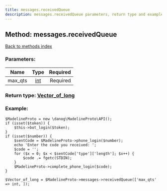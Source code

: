 ```yaml
---
title: messages.receivedQueue
description: messages.receivedQueue parameters, return type and example
---
```

## Method: messages.receivedQueue  
[Back to methods index](index.md)


### Parameters:

| Name     |    Type       | Required |
|----------|:-------------:|---------:|
|max\_qts|[int](../types/int.md) | Required|


### Return type: [Vector\_of\_long](../types/long.md)

### Example:


```
$MadelineProto = new \danog\MadelineProto\API();
if (isset($token)) {
    $this->bot_login($token);
}
if (isset($number)) {
    $sentCode = $MadelineProto->phone_login($number);
    echo 'Enter the code you received: ';
    $code = '';
    for ($x = 0; $x < $sentCode['type']['length']; $x++) {
        $code .= fgetc(STDIN);
    }
    $MadelineProto->complete_phone_login($code);
}

$Vector_of_long = $MadelineProto->messages->receivedQueue(['max_qts' => int, ]);
```
